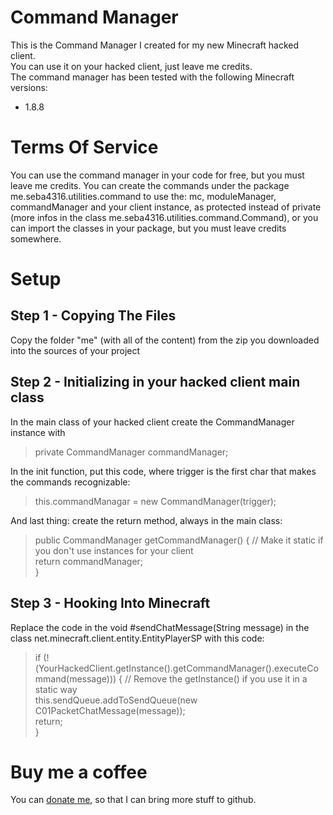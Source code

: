 # Command Manager
This is the Command Manager I created for my new Minecraft hacked client.<br>
You can use it on your hacked client, just leave me credits.<br>
The command manager has been tested with the following Minecraft versions:
- 1.8.8
 
 # Terms Of Service
 You can use the command manager in your code for free, but you must leave me credits. You can create the commands under the package me.seba4316.utilities.command to use the: mc, moduleManager, commandManager and your client instance, as protected instead of private (more infos in the class me.seba4316.utilities.command.Command), or you can import the classes in your package, but you must leave credits somewhere.
 
 # Setup
 ## Step 1 - Copying The Files
 Copy the folder "me" (with all of the content) from the zip you downloaded into the sources of your project
 ## Step 2 - Initializing in your hacked client main class
 In the main class of your hacked client create the CommandManager instance with<br>
 > private CommandManager commandManager;<br>
 
 
 In the init function, put this code, where trigger is the first char that makes the commands recognizable:
 > this.commandManagar = new CommandManager(trigger);<br>
 
 
 And last thing: create the return method, always in the main class:
 > public CommandManager getCommandManager() { // Make it static if you don't use instances for your client <br>
 >		return commandManager;<br>
 > }
 ## Step 3 - Hooking Into Minecraft
 Replace the code in the void #sendChatMessage(String message) in the class net.minecraft.client.entity.EntityPlayerSP with this code:
> if (!(YourHackedClient.getInstance().getCommandManager().executeCommand(message))) { // Remove the getInstance() if you use it in a static way <br>
>		this.sendQueue.addToSendQueue(new C01PacketChatMessage(message));<br>
>		return;<br>
> }
 
 # Buy me a coffee
You can <a href="https://www.paypal.com/cgi-bin/webscr?cmd=_donations&business=seba14%40outlook.it&item_name=Buy+me+a+coffee&currency_code=EUR&source=url">donate me</a>, so that I can bring more stuff to github.
